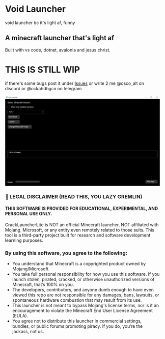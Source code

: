 # Void Launcher
void launcher bc it's light af, funny
## A minecraft launcher that's light af
Built with vs code, dotnet, avalonia and jesus christ.

# THIS IS STILL WIP
if there's some bugs post it under [Issues](https://github.com/oscoreggiato/Void-Launcher/issues) or write 2 me @osco_alt on discord or @ockahdhgcn on telegram

![Image of the launcher](https://raw.githubusercontent.com/oscoreggiato/Void-Launcher/refs/heads/main/image.png)

### 🚨 LEGAL DISCLAIMER (READ THIS, YOU LAZY GREMLIN)
#### THIS SOFTWARE IS PROVIDED FOR EDUCATIONAL, EXPERIMENTAL, AND PERSONAL USE ONLY.
CrackLauncherLite is NOT an official Minecraft launcher, NOT affiliated with Mojang, Microsoft, or any entity even remotely related to those suits. This tool is a third-party project built for research and software development learning purposes.
### By using this software, you agree to the following:
* You understand that Minecraft is a copyrighted product owned by Mojang/Microsoft.
* You take full personal responsibility for how you use this software. If you launch stolen, pirated, cracked, or otherwise unauthorized versions of Minecraft, that’s 100% on you.
* The developers, contributors, and anyone dumb enough to have even viewed this repo are not responsible for any damages, bans, lawsuits, or spontaneous hardware combustion that may result from its use.
* This launcher is not meant to bypass Mojang's license terms, nor is it an encouragement to violate the Minecraft End User License Agreement (EULA).
* You agree not to distribute this launcher in commercial settings, bundles, or public forums promoting piracy. If you do, you’re the jackass, not us.
